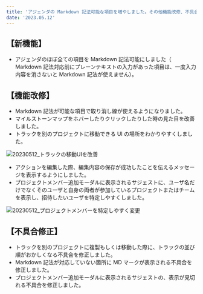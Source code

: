 ```yaml
---
title: 'アジェンダの Markdown 記法可能な項目を増やしました。その他機能改修、不具合の修正を行いました。'
date: '2023.05.12'
---
```


## 【新機能】

- アジェンダのほぼ全ての項目を Markdown 記法可能にしました（ Markdown 記法対応前にプレーンテキストの入力があった項目は、一度入力内容を消さないと Markdown 記法が使えません）。

## 【機能改修】

- Markdown 記法が可能な項目で取り消し線が使えるようになりました。
- マイルストーンマップをホバーしたりクリックしたりした時の見た目を改善しました。
- トラックを別のプロジェクトに移動できる UI の場所をわかりやすくしました。

![20230512_トラックの移動UIを改善](https://github.com/uniba/super-good-meetings-portal/assets/92074639/fa552e8f-5cb8-4619-8bab-21d635996551)

- アクションを編集した際、編集内容の保存が成功したことを伝えるメッセージを表示するようにしました。
- プロジェクトメンバー追加モーダルに表示されるサジェストに、ユーザ名だけでなくそのユーザと自身の両者が参加しているプロジェクトまたはチームを表示し、招待したいユーザを特定しやすくしました。

![20230512_プロジェクトメンバーを特定しやすく変更](https://github.com/uniba/super-good-meetings-portal/assets/92074639/46f8193d-19b9-413f-911b-c16351076fd5)

## 【不具合修正】
- トラックを別のプロジェクトに複製もしくは移動した際に、トラックの並び順がおかしくなる不具合を修正しました。
- Markdown 記法が対応していない箇所に MD マークが表示される不具合を修正しました。
- プロジェクトメンバー追加モーダルに表示されるサジェストの、表示が見切れる不具合を修正しました。
